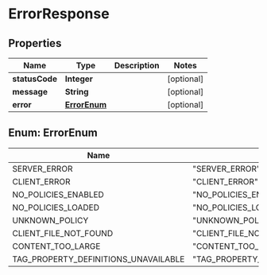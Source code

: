 
# ErrorResponse

## Properties
Name | Type | Description | Notes
------------ | ------------- | ------------- | -------------
**statusCode** | **Integer** |  |  [optional]
**message** | **String** |  |  [optional]
**error** | [**ErrorEnum**](#ErrorEnum) |  |  [optional]


<a name="ErrorEnum"></a>
## Enum: ErrorEnum
Name | Value
---- | -----
SERVER_ERROR | &quot;SERVER_ERROR&quot;
CLIENT_ERROR | &quot;CLIENT_ERROR&quot;
NO_POLICIES_ENABLED | &quot;NO_POLICIES_ENABLED&quot;
NO_POLICIES_LOADED | &quot;NO_POLICIES_LOADED&quot;
UNKNOWN_POLICY | &quot;UNKNOWN_POLICY&quot;
CLIENT_FILE_NOT_FOUND | &quot;CLIENT_FILE_NOT_FOUND&quot;
CONTENT_TOO_LARGE | &quot;CONTENT_TOO_LARGE&quot;
TAG_PROPERTY_DEFINITIONS_UNAVAILABLE | &quot;TAG_PROPERTY_DEFINITIONS_UNAVAILABLE&quot;



